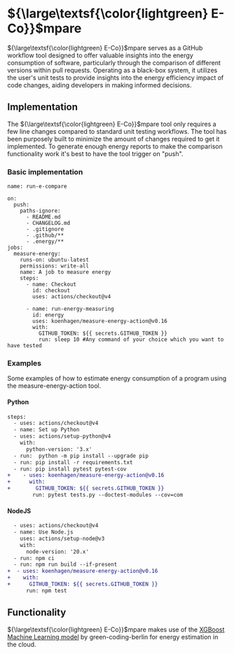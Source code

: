 # ${\large\textsf{\color{lightgreen} E-Co}}$‎​mpare

${\large\textsf{\color{lightgreen} E-Co}}$‎​mpare serves as a GitHub workflow tool designed to offer valuable insights into the energy consumption of software, particularly through the comparison of different versions within pull requests. Operating as a black-box system, it utilizes the user's unit tests to provide insights into the energy efficiency impact of code changes, aiding developers in making informed decisions.


## Implementation
The ${\large\textsf{\color{lightgreen} E-Co}}$‎​mpare tool only requires a few line changes compared to standard unit testing workflows. The tool has been purposely built to minimize the amount of changes required to get it implemented. To generate enough energy reports to make the comparison functionality work it's best to have the tool trigger on "push". 

### Basic implementation
```
name: run-e-compare

on:
  push:
    paths-ignore:
      - README.md
      - CHANGELOG.md
      - .gitignore
      - .github/**
      - .energy/**
jobs:
  measure-energy:
    runs-on: ubuntu-latest
    permissions: write-all
    name: A job to measure energy
    steps:
      - name: Checkout
        id: checkout
        uses: actions/checkout@v4

      - name: run-energy-measuring
        id: energy
        uses: koenhagen/measure-energy-action@v0.16
        with:
          GITHUB_TOKEN: ${{ secrets.GITHUB_TOKEN }}
          run: sleep 10 #Any command of your choice which you want to have tested
```

### Examples

Some examples of how to estimate energy consumption of a program using the measure-energy-action tool. 

#### Python

```diff
steps:
  - uses: actions/checkout@v4
  - name: Set up Python
  - uses: actions/setup-python@v4
    with:
      python-version: '3.x'
  - run:  python -m pip install --upgrade pip
  - run: pip install -r requirements.txt
  - run: pip install pytest pytest-cov
+    - uses: koenhagen/measure-energy-action@v0.16
+      with:
+        GITHUB_TOKEN: ${{ secrets.GITHUB_TOKEN }}
        run: pytest tests.py --doctest-modules --cov=com
```

#### NodeJS
```diff
  - uses: actions/checkout@v4
  - name: Use Node.js
    uses: actions/setup-node@v3
    with:
      node-version: '20.x'
  - run: npm ci
  - run: npm run build --if-present
+  - uses: koenhagen/measure-energy-action@v0.16
+    with:
+      GITHUB_TOKEN: ${{ secrets.GITHUB_TOKEN }}
      run: npm test
```

## Functionality
${\large\textsf{\color{lightgreen} E-Co}}$‎​mpare makes use of the [XGBoost Machine Learning model](https://github.com/green-coding-berlin/spec-power-model) by green-coding-berlin for energy estimation in the cloud. 
